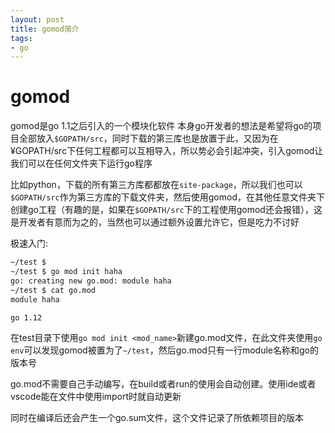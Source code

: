 ```yaml
---
layout: post
title: gomod简介
tags:
- go
---
```


# gomod
gomod是go 1.1之后引入的一个模块化软件
本身go开发者的想法是希望将go的项目全部放入`$GOPATH/src`，同时下载的第三库也是放置于此，又因为在¥GOPATH/src下任何工程都可以互相导入，所以势必会引起冲突，引入gomod让我们可以在任何文件夹下运行go程序

比如python，下载的所有第三方库都都放在`site-package`，所以我们也可以`$GOPATH/src`作为第三方库的下载文件夹，然后使用gomod，在其他任意文件夹下创建go工程（有趣的是，如果在`$GOPATH/src`下的工程使用gomod还会报错），这是开发者有意而为之的，当然也可以通过额外设置允许它，但是吃力不讨好

极速入门:
```bash
~/test $
~/test $ go mod init haha
go: creating new go.mod: module haha
~/test $ cat go.mod
module haha

go 1.12
```
在test目录下使用`go mod init <mod_name>`新建go.mod文件，在此文件夹使用`go env`可以发现gomod被置为了`~/test`，然后go.mod只有一行module名称和go的版本号

go.mod不需要自己手动编写，在build或者run的使用会自动创建。使用ide或者vscode能在文件中使用import时就自动更新

同时在编译后还会产生一个go.sum文件，这个文件记录了所依赖项目的版本